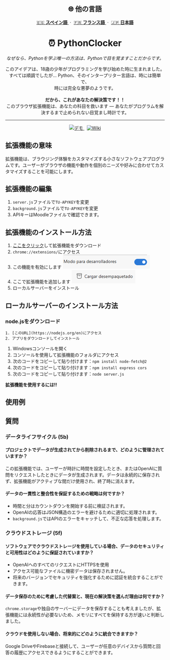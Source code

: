 
<h2 align="center">🌐 他の言語</h2>

<p align="center">
  <a href="https://github.com/erneupa/PythonClocker/tree/main/Wiki/Spanish">
    🇪🇸 <strong>スペイン語</strong>
  </a> &nbsp;·&nbsp;
  <a href="https://github.com/erneupa/PythonClocker/tree/main/Wiki/French">
    🇫🇷 <strong>フランス語</strong>
  </a> &nbsp;·&nbsp;
  <a href="https://github.com/erneupa/PythonClocker/tree/main/Wiki/Japanese">
    🇯🇵 <strong>日本語</strong>
  </a>
</p>

<h1 align="center">⏰ PythonClocker</h1>

<p align="center">
  <em>なぜなら、Pythonを学ぶ唯一の方法は、Pythonで目を覚ますことだからです。</em>
</p>

<p align="center">
  このアイデアは、18歳の少年がプログラミングを学び始めた時に生まれました。<br>
  すべては順調でしたが... Python、そのインタープリター言語は、時には簡単で、<br>
  時には完全な悪夢のようです。<br><br>
  <strong>だから、これがあなたの解決策です！！</strong><br>
  このブラウザ拡張機能は、あなたの科目を救います — あなたがプログラムを解決するまで止められない目覚まし時計です。
</p>

--- 

<p align="center">
  <a href="https://chromewebstore.google.com/detail/kobehbnioildglecmfabpelnjnemihpn?utm_source=item-share-cb">
    <img src="https://img.shields.io/badge/🚀 デモ-PythonClocker-blue?style=for-the-badge" alt="デモ">
  </a>
  &nbsp;
  <a href="https://github.com/erneupa/PythonClocker/wiki">
    <img src="https://img.shields.io/badge/📘 Wiki-ドキュメント-green?style=for-the-badge" alt="Wiki">
  </a>
</p>

## 拡張機能の意味
拡張機能は、ブラウジング体験をカスタマイズする小さなソフトウェアプログラムです。ユーザーがブラウザの機能や動作を個別のニーズや好みに合わせてカスタマイズすることを可能にします。

## 拡張機能の編集

1. `server.js`ファイルで`TU-APYKEY`を変更
2. `background.js`ファイルで`TU-APYKEY`を変更
3. APIキーはMoodleファイルで確認できます。

## 拡張機能のインストール方法

1. [ここをクリック](https://github.com/erneupa/PythonClocker/blob/main/PYTHONCLOCKER.zip)して拡張機能をダウンロード
2. `chrome://extensions/`にアクセス
3. この機能を有効にします ![1](https://github.com/erneupa/PythonClocker/blob/main/assets/1a.png)
4. ここで拡張機能を追加します ![2](https://github.com/erneupa/PythonClocker/blob/main/assets/2a.png)
5. ローカルサーバーをインストール

## ローカルサーバーのインストール方法
### node.jsをダウンロード
    1. [このURL](https://nodejs.org/en)にアクセス
    2. アプリをダウンロードしてインストール
1. Windowsコンソールを開く
2. コンソールを使用して拡張機能のフォルダにアクセス
3. 次のコードをコピーして貼り付けます：```npm install node-fetch@2```
4. 次のコードをコピーして貼り付けます：```npm install express cors```
5. 次のコードをコピーして貼り付けます：```node server.js```

**拡張機能を使用するには!!**

## 使用例


## 質問

### データライフサイクル (5b)

#### プロジェクトでデータが生成されてから削除されるまで、どのように管理されていますか？
この拡張機能では、ユーザーが時計に時間を設定したとき、またはOpenAIに質問をリクエストしたときにデータが生成されます。データは永続的に保存されず、拡張機能がアクティブな間だけ使用され、終了時に消えます。

#### データの一貫性と整合性を保証するための戦略は何ですか？
- 時間と分はカウントダウンを開始する前に検証されます。
- OpenAIの応答はJSON構造のエラーを避けるために適切に処理されます。
- `background.js`ではAPIのエラーをキャッチして、不正な応答を処理します。

### クラウドストレージ (5f)

#### ソフトウェアでクラウドストレージを使用している場合、データのセキュリティと可用性はどのように保証されていますか？
- OpenAIへのすべてのリクエストにHTTPSを使用
- アクセス可能なファイルに機密データは保存されません。
- 将来のバージョンでセキュリティを強化するために認証を統合することができます。

#### データ保存のために考慮した代替案と、現在の解決策を選んだ理由は何ですか？
`chrome.storage`や独自のサーバーにデータを保存することも考えましたが、拡張機能には永続性が必要ないため、メモリにすべてを保持する方が速いと判断しました。

#### クラウドを使用しない場合、将来的にどのように統合できますか？
Google DriveやFirebaseと接続して、ユーザーが任意のデバイスから質問と回答の履歴にアクセスできるようにすることができます。

